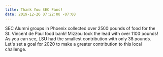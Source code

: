 ```yaml
---
title: Thank You SEC Fans!
date: 2019-12-26 07:22:00 -07:00
---
```


SEC Alumni groups in Phoenix collected over 2500 pounds of food for the St. Vincent de Paul food bank! Mizzou took the lead with over 1100 pounds! As you can see, LSU had the smallest contribution with only 38 pounds. Let's set a goal for 2020 to make a greater contribution to this local challenge.    